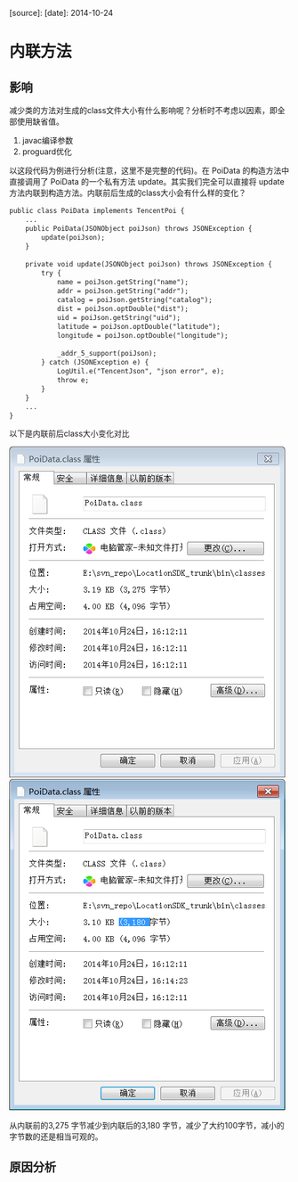 [category]: java
[keywords]: class
[source]: 
[date]: 2014-10-24

# 内联方法
## 影响
减少类的方法对生成的class文件大小有什么影响呢？分析时不考虑以因素，即全部使用缺省值。

1. javac编译参数
2. proguard优化

以这段代码为例进行分析(注意，这里不是完整的代码)。在 PoiData 的构造方法中直接调用了 PoiData 的一个私有方法 update。其实我们完全可以直接将 update 方法内联到构造方法。内联前后生成的class大小会有什么样的变化？

	public class PoiData implements TencentPoi {
		...	
		public PoiData(JSONObject poiJson) throws JSONException {
			update(poiJson);
		}

		private void update(JSONObject poiJson) throws JSONException {
			try {
				name = poiJson.getString("name");
				addr = poiJson.getString("addr");
				catalog = poiJson.getString("catalog");
				dist = poiJson.optDouble("dist");
				uid = poiJson.getString("uid");
				latitude = poiJson.optDouble("latitude");
				longitude = poiJson.optDouble("longitude");

				_addr_5_support(poiJson);
			} catch (JSONException e) {
				LogUtil.e("TencentJson", "json error", e);
				throw e;
			}
		}
		...
	}

以下是内联前后class大小变化对比

![no inline](../assets/01_java_class_如何生成较小的class文件-noinline.png)
![inline](../assets/01_java_class_如何生成较小的class文件-inline.png)

从内联前的3,275 字节减少到内联后的3,180 字节，减少了大约100字节，减小的字节数的还是相当可观的。

## 原因分析


